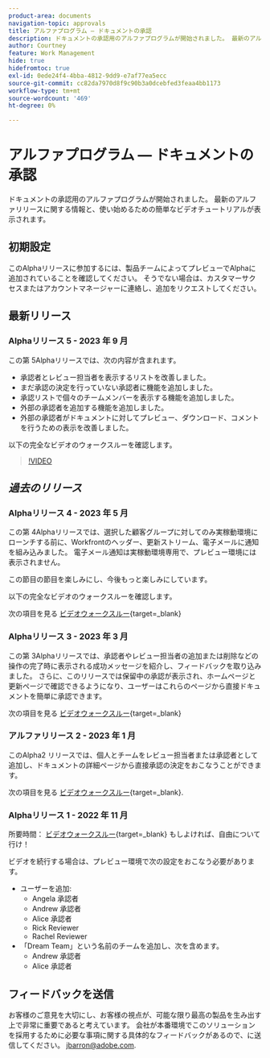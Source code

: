 ```yaml
---
product-area: documents
navigation-topic: approvals
title: アルファプログラム — ドキュメントの承認
description: ドキュメントの承認用のアルファプログラムが開始されました。 最新のアルファリリースに関する情報と、使い始めるための簡単なビデオチュートリアルが表示されます。
author: Courtney
feature: Work Management
hide: true
hidefromtoc: true
exl-id: 0ede24f4-4bba-4812-9dd9-e7af77ea5ecc
source-git-commit: cc82da7970d8f9c90b3a0dcebfed3feaa4bb1173
workflow-type: tm+mt
source-wordcount: '469'
ht-degree: 0%

---
```


# アルファプログラム — ドキュメントの承認

ドキュメントの承認用のアルファプログラムが開始されました。 最新のアルファリリースに関する情報と、使い始めるための簡単なビデオチュートリアルが表示されます。

## 初期設定

このAlphaリリースに参加するには、製品チームによってプレビューでAlphaに追加されていることを確認してください。 そうでない場合は、カスタマーサクセスまたはアカウントマネージャーに連絡し、追加をリクエストしてください。

## 最新リリース

### Alphaリリース 5 - 2023 年 9 月

この第 5Alphaリリースでは、次の内容が含まれます。

* 承認者とレビュー担当者を表示するリストを改善しました。
* まだ承認の決定を行っていない承認者に機能を追加しました。
* 承認リストで個々のチームメンバーを表示する機能を追加しました。
* 外部の承認者を追加する機能を追加しました。
* 外部の承認者がドキュメントに対してプレビュー、ダウンロード、コメントを行うための表示を改善しました。

以下の完全なビデオのウォークスルーを確認します。

>[!VIDEO](https://video.tv.adobe.com/v/3424613/)

## _過去のリリース_

### Alphaリリース 4 - 2023 年 5 月

この第 4Alphaリリースでは、選択した顧客グループに対してのみ実稼動環境にローンチする前に、Workfrontのヘッダー、更新ストリーム、電子メールに通知を組み込みました。 電子メール通知は実稼動環境専用で、プレビュー環境には表示されません。 <!--If you're interested in having this release implemented in your production environment on June 14th, please reach out to me directly at jbarron@adobe.com.-->

この節目の節目を楽しみにし、今後もっと楽しみにしています。

以下の完全なビデオのウォークスルーを確認します。

次の項目を見る [ビデオウォークスルー](https://video.tv.adobe.com/v/3420094/){target=_blank}

### Alphaリリース 3 - 2023 年 3 月

この第 3Alphaリリースでは、承認者やレビュー担当者の追加または削除などの操作の完了時に表示される成功メッセージを紹介し、フィードバックを取り込みました。 さらに、このリリースでは保留中の承認が表示され、ホームページと更新ページで確認できるようになり、ユーザーはこれらのページから直接ドキュメントを簡単に承認できます。

次の項目を見る [ビデオウォークスルー](https://video.tv.adobe.com/v/3417854/){target=_blank}

### アルファリリース 2 - 2023 年 1 月

このAlpha2 リリースでは、個人とチームをレビュー担当者または承認者として追加し、ドキュメントの詳細ページから直接承認の決定をおこなうことができます。

次の項目を見る [ビデオウォークスルー](https://video.tv.adobe.com/v/3413941){target=_blank}.

### Alphaリリース 1 - 2022 年 11 月

所要時間： [ビデオウォークスルー](https://video.tv.adobe.com/v/3412837){target=_blank} もしよければ、自由について行け！

ビデオを続行する場合は、プレビュー環境で次の設定をおこなう必要があります。

* ユーザーを追加:
   * Angela 承認者
   * Andrew 承認者
   * Alice 承認者
   * Rick Reviewer
   * Rachel Reviewer
* 「Dream Team」という名前のチームを追加し、次を含めます。
   * Andrew 承認者
   * Alice 承認者

## フィードバックを送信

お客様のご意見を大切にし、お客様の視点が、可能な限り最高の製品を生み出す上で非常に重要であると考えています。 会社が本番環境でこのソリューションを採用するために必要な事項に関する具体的なフィードバックがあるので、に送信してください。 [jbarron@adobe.com](mailto:jbarron@adobe.com).
